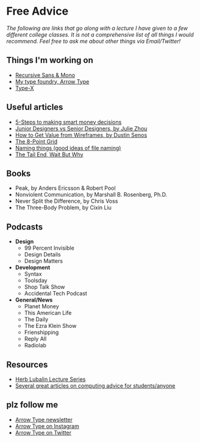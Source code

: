 # Free Advice

*The following are links that go along with a lecture I have given to a few different college classes. It is not a comprehensive list of all things I would recommend. Feel free to ask me about other things via Email/Twitter!*

## Things I'm working on

- [Recursive Sans & Mono](https://recursive.design)
- [My type foundry, Arrow Type](https://arrowtype.com)
- [Type-X](https://github.com/arrowtype/type-x)

## Useful articles

- [5-Steps to making smart money decisions](https://www.quickanddirtytips.com/money-finance/loans/pay-off-debt-or-save-your-5-step-guide-for-making-smart-money-decisions)
- [Junior Designers vs Senior Designers, by Julie Zhou](https://medium.com/the-year-of-the-looking-glass/junior-designers-vs-senior-designers-fbe483d3b51e)
- [How to Get Value from Wireframes, by Dustin Senos](https://medium.com/@dustin/how-to-get-value-from-wireframes-f40c2cf27960)
- [The 8-Point Grid](https://spec.fm/specifics/8-pt-grid)
- [Naming things (good ideas of file naming)](http://www2.stat.duke.edu/~rcs46/lectures_2015/01-markdown-git/slides/naming-slides/naming-slides.pdf)
- [The Tail End, Wait But Why](https://waitbutwhy.com/2015/12/the-tail-end.html)

## Books

- Peak, by Anders Ericsson & Robert Pool
- Nonviolent Communication, by Marshall B. Rosenberg, Ph.D.
- Never Split the Difference, by Chris Voss
- The Three-Body Problem, by Cixin Liu

## Podcasts

- **Design**
  - 99 Percent Invisible
  - Design Details
  - Design Matters
- **Development**
  - Syntax
  - Toolsday
  - Shop Talk Show
  - Accidental Tech Podcast
- **General/News**
  - Planet Money
  - This American Life
  - The Daily
  - The Ezra Klein Show
  - Frienshipping
  - Reply All
  - Radiolab

## Resources

- [Herb Lubalin Lecture Series](http://coopertype.org/lectures)
- [Several great articles on computing advice for students/anyone](https://f.briatte.org/teaching/computing/)

## plz follow me

- [Arrow Type newsletter](https://arrowtype.com)
- [Arrow Type on Instagram](https://www.instagram.com/arrowtype/)
- [Arrow Type on Twitter](https://www.twitter.com/arrowtype/)
